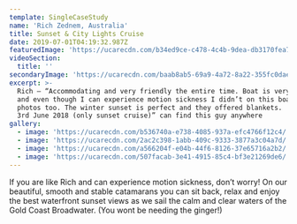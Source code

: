 ```yaml
---
template: SingleCaseStudy
name: 'Rich Zednem, Australia'
title: Sunset & City Lights Cruise
date: 2019-07-01T04:19:32.987Z
featuredImage: 'https://ucarecdn.com/b34ed9ce-c478-4c4b-9dea-db3170fea712/'
videoSection:
  title: ''
secondaryImage: 'https://ucarecdn.com/baab8ab5-69a9-4a72-8a22-355fc0dae45f/'
excerpt: >-
  Rich – “Accommodating and very friendly the entire time. Boat is very stable
  and even though I can experience motion sickness I didn’t on this boat. Nice
  photos too. The winter sunset is perfect and they offered blankets.  Dropbox
  3rd June 2018 (only sunset cruise)” can find this guy anywhere 
gallery:
  - image: 'https://ucarecdn.com/b536740a-e738-4085-937a-efc4766f12c4/'
  - image: 'https://ucarecdn.com/2ac2c398-1abb-409c-9333-3877a3c04a7d/'
  - image: 'https://ucarecdn.com/a566204f-e04b-44f6-8126-37e65716a2b2/'
  - image: 'https://ucarecdn.com/507facab-3e41-4915-85c4-bf3e21269de6/'
---
```

If you are like Rich and can experience motion sickness, don’t worry! On our beautiful, smooth and stable catamarans you can sit back, relax and enjoy the best waterfront sunset views as we sail the calm and clear waters of the Gold Coast Broadwater. (You wont be needing the ginger!)
